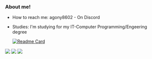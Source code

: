 ### About me!

- How to reach me: agony8602 - On Discord
- Studies: I'm studying for my IT-Computer Programming/Engeering degree

  [![Readme Card](https://github-readme-stats.vercel.app/api/pin/?username=thymester&repo=github-readme-stats)](https://github.com/Thymester/ImageRevise)
<a>
  <img align="center" src="https://github-readme-stats.vercel.app/api/top-langs/?username=thymester&theme=dracula&layout=compact" />
</a>
<a>
  <img align="center" src="https://github-readme-stats.vercel.app/api?username=thymester&show=reviews,discussions_started,discussions_answered,prs_merged,prs_merged_percentage&theme=dracula" />
</a>
<a>
  <img align="center" src="https://github-readme-stats.vercel.app/api?username=thymester&show_icons=true&theme=dracula" />
</a>
